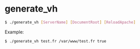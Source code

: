 # generate_vh

```sh
$ ./generate_vh [ServerName] [DocumentRoot] [ReloadApache]
```

Example:

```sh
$ ./generate_vh test.fr /var/www/test.fr true
```
